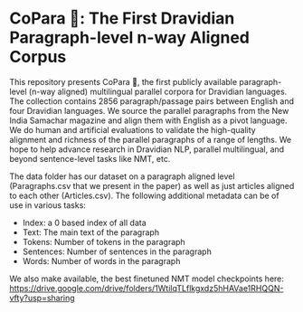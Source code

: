 # CoPara 🥥: The First Dravidian Paragraph-level n-way Aligned Corpus

This repository presents CoPara 🥥, the first publicly available paragraph-level (n-way aligned) multilingual parallel corpora for Dravidian languages. The collection contains 2856 paragraph/passage pairs between English and four Dravidian languages. We source the parallel paragraphs from the New India Samachar magazine and align them with English as a pivot language. We do human and artificial evaluations to validate the high-quality alignment and richness of the parallel paragraphs of a range of lengths. We hope to help advance research in Dravidian NLP, parallel multilingual, and beyond sentence-level tasks like NMT, etc.

The data folder has our dataset on a paragraph aligned level (Paragraphs.csv that we present in the paper) as well as just articles aligned to each other (Articles.csv). The following additional metadata can be of use in various tasks:

- Index: a 0 based index of all data
- Text: The main text of the paragraph
- Tokens: Number of tokens in the paragraph
- Sentences: Number of sentences in the paragraph
- Words: Number of words in the paragraph 

We also make available, the best finetuned NMT model checkpoints here: 
https://drive.google.com/drive/folders/1WtilqTLflkgxdz5hHAVae1RHQQN-vfty?usp=sharing
